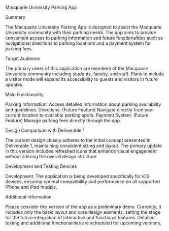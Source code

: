 Macquarie University Parking App

Summary

The Macquarie University Parking App is designed to assist the Macquarie University community with their parking needs. The app aims to provide convenient access to parking information and future functionalities such as navigational directions to parking locations and a payment system for parking fees.

Target Audience

The primary users of this application are members of the Macquarie University community including students, faculty, and staff. Plans to include a visitor mode will expand its accessibility to guests and visitors in future updates.

Main Functionality

Parking Information: Access detailed information about parking availability and guidelines.
Directions: (Future Feature) Navigate directly from your current location to available parking spots.
Payment System: (Future Feature) Manage parking fees directly through the app.

Design Comparison with Deliverable 1

The current design closely adheres to the initial concept presented in Deliverable 1, maintaining consistent sizing and layout. The primary update in this version includes refreshed icons that enhance visual engagement without altering the overall design structure.

Development and Testing Devices

Development: The application is being developed specifically for iOS devices, ensuring optimal compatibility and performance on all supported iPhone and iPad models.

Additional Information

Please consider this version of the app as a preliminary demo. Currently, it includes only the basic layout and core design elements, setting the stage for the future integration of interactive and functional features. Detailed testing and additional functionalities are scheduled for upcoming versions.
